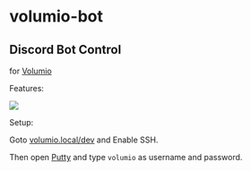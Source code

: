 # volumio-bot

## Discord Bot Control
for [Volumio](https://volumio.org/)

Features:

![](https://screen.rexum.space/ypNAy2ZJYo.png?key=nt4CDbujrfXrPo)

Setup:

Goto [volumio.local/dev](http://volumio.local/dev/) and Enable SSH.

Then open [Putty](https://putty.org/) and type `volumio` as username and password.
